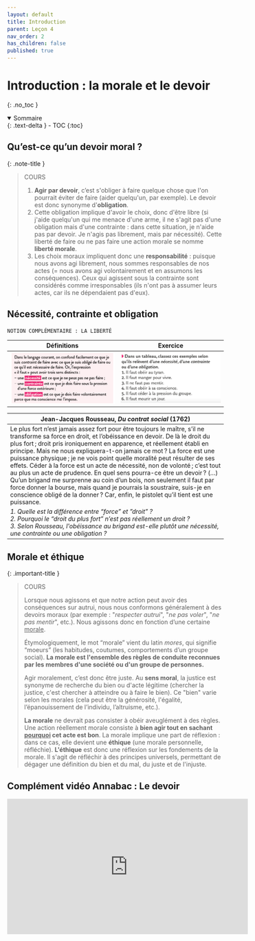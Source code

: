 ```yaml
---
layout: default
title: Introduction
parent: Leçon 4
nav_order: 2
has_children: false
published: true
---
```

# Introduction : la morale et le devoir
{: .no_toc }

<details open markdown="block">
  <summary>
    Sommaire
  </summary>
  {: .text-delta }
- TOC
{:toc}
</details>

## Qu’est-ce qu’un devoir moral ?

{: .note-title }
> COURS
>
>1. **Agir par devoir**, c’est s'obliger à faire quelque chose que l'on pourrait éviter de faire (aider quelqu'un, par exemple). Le devoir est donc synonyme d'**obligation**.     
>2. Cette obligation implique d'avoir le choix, donc d'être libre (si j'aide quelqu'un qui me menace d'une arme, il ne s'agit pas d'une obligation mais d'une contrainte : dans cette situation, je n'aide pas par devoir. Je n'agis pas librement, mais par nécessité). Cette liberté de faire ou ne pas faire une action morale se nomme **liberté morale**.   
>3. Les choix moraux impliquent donc une **responsabilité** : puisque nous avons agi librement, nous sommes responsables de nos actes (= nous avons agi volontairement et en assumons les conséquences). Ceux qui agissent sous la contrainte sont considérés comme irresponsables (ils n'ont pas à assumer leurs actes, car ils ne dépendaient pas d'eux). 

## Nécessité, contrainte et obligation

```
NOTION COMPLÉMENTAIRE : LA LIBERTÉ
```


| Définitions        | Exercice    |
| ---------------------------------- | --------------------------------- |
| <img src="../../assets/img/obligation.png" style="zoom:100%;" /> | <img src="../../assets/img/exo-obligation.png" style="zoom:100%;" /> | 

| Jean-Jacques Rousseau, *Du contrat social* (1762)      |
| ------------------------------------------------------ | 
| Le plus fort n’est jamais assez fort pour être toujours le maître, s’il ne transforme sa force en droit, et l’obéissance en devoir. De là le droit du plus fort ; droit pris ironiquement en apparence, et réellement établi en principe. Mais ne nous expliquera-t-on jamais ce mot ? La force est une puissance physique ; je ne vois point quelle moralité peut résulter de ses effets. Céder à la force est un acte de nécessité, non de volonté ; c’est tout au plus un acte de prudence. En quel sens pourra-ce être un devoir ? (…) <br>Qu’un brigand me surprenne au coin d’un bois, non seulement il faut par force donner la bourse, mais quand je pourrais la soustraire, suis-je en conscience obligé de la donner ? Car, enfin, le pistolet qu’il tient est une puissance. |
| *1. Quelle est la différence entre “force” et ”droit” ?<br>2. Pourquoi le “droit du plus fort” n’est pas réellement un droit ?<br>3. Selon Rousseau, l'obéissance au brigand est-elle plutôt une nécessité, une contrainte ou une obligation ?*   |


## Morale et éthique

{: .important-title }
> COURS
>
>Lorsque nous agissons et que notre action peut avoir des conséquences sur autrui, nous nous conformons généralement à des devoirs moraux (par exemple : "*respecter autrui*", "*ne pas voler*", "*ne pas mentir*", etc.). Nous agissons donc en fonction d’une certaine <u>morale</u>.
>
>Étymologiquement, le mot “morale” vient du latin *mores*, qui signifie “moeurs” (les habitudes, coutumes, comportements d’un groupe social). **La morale est  l'ensemble des règles de conduite reconnues par les membres d'une société ou d'un groupe de personnes.**
>
>Agir moralement, c’est donc être juste. Au **sens moral**, la justice est synonyme de recherche du bien ou d'acte légitime (chercher la justice, c'est chercher à atteindre ou à faire le bien). Ce "bien" varie selon les morales (cela peut être la générosité, l'égalité, l’épanouissement de l’individu, l’altruisme, etc.).
>
>**La morale** ne devrait pas consister à obéir aveuglément à des règles. Une action réellement morale consiste à **bien agir tout en sachant <u>pourquoi</u> cet acte est bon**. La morale implique une part de réflexion : dans ce cas, elle devient une **éthique** (une morale personnelle, réfléchie). **L'éthique** est donc une réflexion sur les fondements de la morale. Il s'agit de réfléchir à des principes universels, permettant de dégager une définition du bien et du mal, du juste et de l'injuste.

## Complément vidéo Annabac : Le devoir

<iframe width="560" height="315" src="https://www.youtube.com/embed/IX7mubhgukw?si=x01RE7i488gNt8cZ" title="YouTube video player" frameborder="0" allow="accelerometer; autoplay; clipboard-write; encrypted-media; gyroscope; picture-in-picture; web-share" referrerpolicy="strict-origin-when-cross-origin" allowfullscreen></iframe>